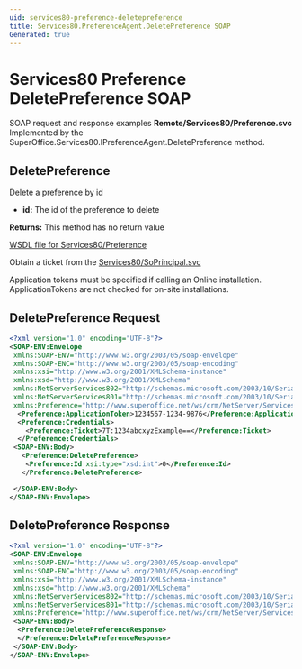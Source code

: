 ```yaml
---
uid: services80-preference-deletepreference
title: Services80.PreferenceAgent.DeletePreference SOAP
Generated: true
---
```


# Services80 Preference DeletePreference SOAP

SOAP request and response examples **Remote/Services80/Preference.svc**
Implemented by the <see cref="M:SuperOffice.Services80.IPreferenceAgent.DeletePreference">SuperOffice.Services80.IPreferenceAgent.DeletePreference</see> method.

## DeletePreference

Delete a preference by id

* **id:** The id of the preference to delete

**Returns:** This method has no return value


[WSDL file for Services80/Preference](../Services80-Preference.md)

Obtain a ticket from the [Services80/SoPrincipal.svc](../SoPrincipal/index.md)

Application tokens must be specified if calling an Online installation. ApplicationTokens are not checked for on-site installations.

## DeletePreference Request

```xml
<?xml version="1.0" encoding="UTF-8"?>
<SOAP-ENV:Envelope
 xmlns:SOAP-ENV="http://www.w3.org/2003/05/soap-envelope"
 xmlns:SOAP-ENC="http://www.w3.org/2003/05/soap-encoding"
 xmlns:xsi="http://www.w3.org/2001/XMLSchema-instance"
 xmlns:xsd="http://www.w3.org/2001/XMLSchema"
 xmlns:NetServerServices802="http://schemas.microsoft.com/2003/10/Serialization/Arrays"
 xmlns:NetServerServices801="http://schemas.microsoft.com/2003/10/Serialization/"
 xmlns:Preference="http://www.superoffice.net/ws/crm/NetServer/Services80">
  <Preference:ApplicationToken>1234567-1234-9876</Preference:ApplicationToken>
  <Preference:Credentials>
    <Preference:Ticket>7T:1234abcxyzExample==</Preference:Ticket>
  </Preference:Credentials>
 <SOAP-ENV:Body>
   <Preference:DeletePreference>
    <Preference:Id xsi:type="xsd:int">0</Preference:Id>
   </Preference:DeletePreference>

 </SOAP-ENV:Body>
</SOAP-ENV:Envelope>

```


## DeletePreference Response

```xml
<?xml version="1.0" encoding="UTF-8"?>
<SOAP-ENV:Envelope
 xmlns:SOAP-ENV="http://www.w3.org/2003/05/soap-envelope"
 xmlns:SOAP-ENC="http://www.w3.org/2003/05/soap-encoding"
 xmlns:xsi="http://www.w3.org/2001/XMLSchema-instance"
 xmlns:xsd="http://www.w3.org/2001/XMLSchema"
 xmlns:NetServerServices802="http://schemas.microsoft.com/2003/10/Serialization/Arrays"
 xmlns:NetServerServices801="http://schemas.microsoft.com/2003/10/Serialization/"
 xmlns:Preference="http://www.superoffice.net/ws/crm/NetServer/Services80">
 <SOAP-ENV:Body>
  <Preference:DeletePreferenceResponse>
  </Preference:DeletePreferenceResponse>
 </SOAP-ENV:Body>
</SOAP-ENV:Envelope>

```

